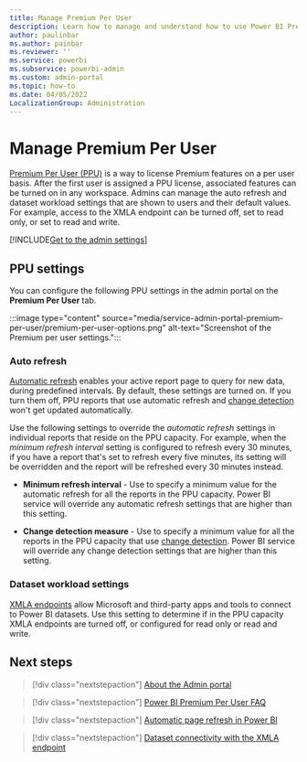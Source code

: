```yaml
---
title: Manage Premium Per User
description: Learn how to manage and understand how to use Power BI Premium Per User settings in the Admin portal.
author: paulinbar
ms.author: painbar
ms.reviewer: ''
ms.service: powerbi
ms.subservice: powerbi-admin
ms.custom: admin-portal
ms.topic: how-to
ms.date: 04/05/2022
LocalizationGroup: Administration
---
```


# Manage Premium Per User

[Premium Per User (PPU)](../enterprise/service-premium-per-user-faq.yml) is a way to license Premium features on a per user basis. After the first user is assigned a PPU license, associated features can be turned on in any workspace. Admins can manage the auto refresh and dataset workload settings that are shown to users and their default values. For example, access to the XMLA endpoint can be turned off, set to read only, or set to read and write.

[!INCLUDE[Get to the admin settings](../includes/admin-portal-settings.md)]

## PPU settings

You can configure the following PPU settings in the admin portal on the **Premium Per User** tab.

   :::image type="content" source="media/service-admin-portal-premium-per-user/premium-per-user-options.png" alt-text="Screenshot of the Premium per user settings.":::

### Auto refresh

[Automatic refresh](./../create-reports/desktop-automatic-page-refresh.md) enables your active report page to query for new data, during predefined intervals. By default, these settings are turned on. If you turn them off, PPU reports that use automatic refresh and [change detection](./../create-reports/desktop-automatic-page-refresh.md#change-detection) won't get updated automatically.

Use the following settings to override the *automatic refresh* settings in individual reports that reside on the PPU capacity. For example, when the *minimum refresh interval* setting is configured to refresh every 30 minutes, if you have a report that's set to refresh every five minutes, its setting will be overridden and the report will be refreshed every 30 minutes instead.

* **Minimum refresh interval** - Use to specify a minimum value for the automatic refresh for all the reports in the PPU capacity. Power BI service will override any automatic refresh settings that are higher than this setting.

* **Change detection measure** - Use to specify a minimum value for all the reports in the PPU capacity that use [change detection](./../create-reports/desktop-automatic-page-refresh.md#change-detection). Power BI service will override any change detection settings that are higher than this setting.

### Dataset workload settings

[XMLA endpoints](./../enterprise/service-premium-connect-tools.md) allow Microsoft and third-party apps and tools to connect to Power BI datasets. Use this setting to determine if in the PPU capacity XMLA endpoints are turned off, or configured for read only or read and write.

## Next steps

>[!div class="nextstepaction"]
>[About the Admin portal](service-admin-portal.md)

>[!div class="nextstepaction"]
>[Power BI Premium Per User FAQ](../enterprise/service-premium-per-user-faq.yml)

>[!div class="nextstepaction"]
>[Automatic page refresh in Power BI](./../create-reports/desktop-automatic-page-refresh.md)

>[!div class="nextstepaction"]
>[Dataset connectivity with the XMLA endpoint](./../enterprise/service-premium-connect-tools.md)
